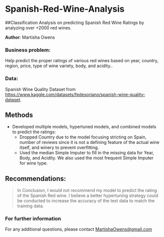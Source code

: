 # Spanish-Red-Wine-Analysis
##Classification Analysis on predicting Spanish Red Wine Ratings by analyzing over +2000 red wines.

**Author**: Martisha Owens

### Business problem:

Help predict the proper ratings of various red wines based on year, country, region, price, type of wine variety, body, and acidity..


### Data:
Spanish Wine Quality Dataset from https://www.kaggle.com/datasets/fedesoriano/spanish-wine-quality-dataset.


## Methods
- Developed multiple models, hypertuned models, and combined models to predict the ratings:
  - Dropped Country due to the model focusing stricting on Spain, number of reviews since it is not a defining feature of the actual wine itself, and winery to prevent overfitting.
  - Used the median Simple Imputer to fill in the missing data for Year, Body, and Acidity. We also used the most frequent Simple Imputer for wine type.


## Recommendations:

> In Conclusion, I would not recommend my model to predict the rating of the Spanish Red wine. I believe a better hypertuning strategy could be conducted to increase the accuracy of the test data to match the training data.


### For further information


For any additional questions, please contact MartishaOwens@gmail.com
